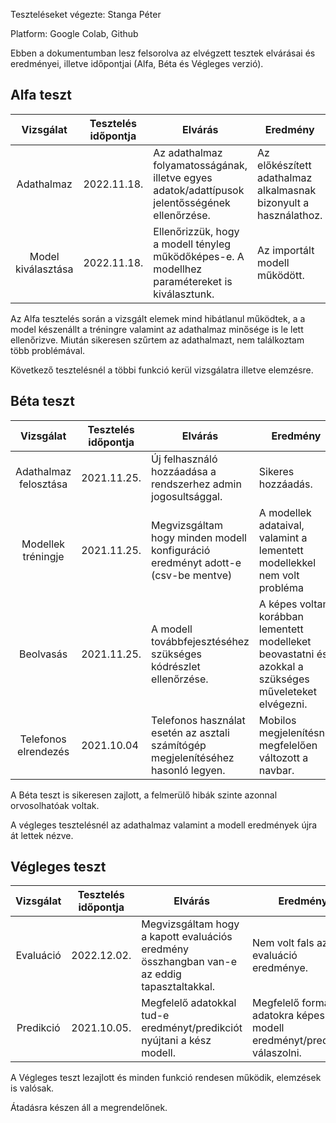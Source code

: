 
Teszteléseket végezte: Stanga Péter

Platform: Google Colab, Github

Ebben a dokumentumban lesz felsorolva az 
elvégzett tesztek elvárásai és eredményei, 
illetve időpontjai (Alfa, Béta és Végleges verzió).

## Alfa teszt
| Vizsgálat | Tesztelés időpontja | Elvárás | Eredmény | Hibák |
| :---: | --- | --- | --- | --- |
| Adathalmaz | 2022.11.18.| Az adathalmaz folyamatosságának, illetve egyes adatok/adattípusok jelentősségének ellenőrzése. | Az előkészített adathalmaz alkalmasnak bizonyult a használathoz. | Nem találtam hibát. |
| Model kiválasztása | 2022.11.18. | Ellenőrizzük, hogy a modell tényleg működőképes-e. A modellhez paramétereket is kiválasztunk. | Az importált modell működött. | Nem találtam hibát. |

Az Alfa tesztelés során a vizsgált elemek mind hibátlanul működtek, a a model készenállt a tréningre valamint az adathalmaz minősége is le lett ellenőrizve.
Miután sikeresen szűrtem az adathalmazt, nem találkoztam több problémával.

Következő tesztelésnél a többi funkció kerül 
vizsgálatra illetve elemzésre.
## Béta teszt

| Vizsgálat | Tesztelés időpontja | Elvárás | Eredmény | Hibák |
| :---: | --- | --- | --- | --- |
| Adathalmaz felosztása | 2021.11.25. | Új felhasználó hozzáadása a rendszerhez admin jogosultsággal. | Sikeres hozzáadás. | Nem találtam hibát. |
| Modellek tréningje | 2021.11.25. | Megvizsgáltam hogy minden modell konfiguráció eredményt adott-e (csv-be mentve) | A modellek adataival, valamint a lementett modellekkel nem volt probléma | Nem találtam hibát. |
| Beolvasás |2021.11.25. | A modell továbbfejesztéséhez szükséges kódrészlet ellenőrzése. | A képes voltam korábban lementett modelleket beovastatni és azokkal a szükséges műveleteket elvégezni. | Nem találtam hibát. |
| Telefonos elrendezés | 2021.10.04 | Telefonos használat esetén az asztali számítógép megjelenítéséhez hasonló legyen. | Mobilos megjelenítésnél megfelelően változott a navbar. | Nem találtam hibát. |



A Béta teszt is sikeresen zajlott, a felmerülő hibák szinte azonnal orvosolhatóak voltak.

A végleges tesztelésnél az adathalmaz valamint a modell eredmények újra át lettek nézve.
## Végleges teszt
| Vizsgálat | Tesztelés időpontja | Elvárás | Eredmény | Hibák |
| :---: | --- | --- | --- | --- |
| Evaluáció | 2022.12.02. | Megvizsgáltam hogy a kapott evaluációs eredmény összhangban van-e az eddig tapasztaltakkal.  | Nem volt fals az evaluáció eredménye. | Nem találtam hibát. |
| Predikció | 2021.10.05. | Megfelelő adatokkal tud-e eredményt/predikciót nyújtani a kész modell. | Megfelelő formájú adatokra képes volt a modell eredményt/predikciót válaszolni. | Nem találtam hibát. |



A Végleges teszt lezajlott és minden funkció rendesen működik, elemzések is valósak.

Átadásra készen áll a megrendelőnek.
